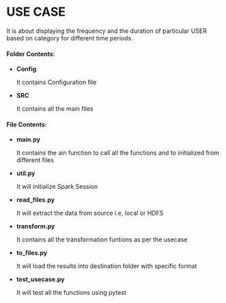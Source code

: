 <h1><b> USE CASE </b></h1>


It is about displaying the frequency and the duration of particular USER based on category for different time periods.

<b><h4>
Folder Contents:
</h4></b>
<ul>
<li> <b> Config </b> </li> <p> It contains Configuration file </p>
<li> <b> SRC </b> </li> <p> It contains all the main files</p>
</ul>


<b><h4>
File Contents:
</h4></b>
<ul>
<li> <b> main.py </b> </li> <p> It contains the ain function to call all the functions and to initialized from different files</p>
<li> <b> util.py </b> </li> <p> It will initialize Spark Session </p>
<li> <b> read_files.py </b> </li> <p> It will extract the data from source i.e, local or HDFS</p>
<li> <b> transform.py </b> </li> <p> It contains all the transformation funtions as per the usecase</p>
<li> <b> to_files.py </b> </li> <p> It will load the results into destination folder with specific format</p>
<li> <b> test_usecase.py </b> </li> <p> It will test all the functions using pytest</p>
</ul>
